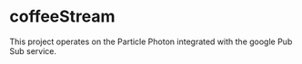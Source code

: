 # coffeeStream
This project operates on the Particle Photon integrated with the google Pub Sub service. 
